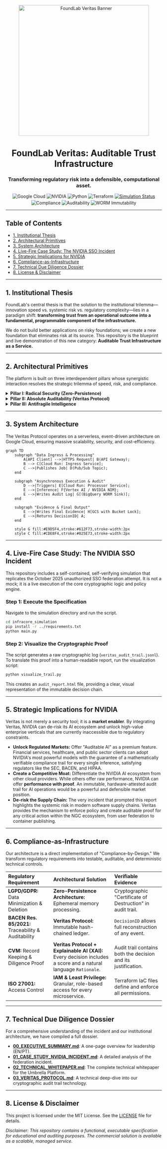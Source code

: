 <p align="center">
  <a href="https://ibb.co/KpNq85zS">
    <img src="https://i.ibb.co/67vPqyJL/Chat-GPT-Image-30-de-set-de-2025-19-30-55.png" alt="FoundLab Veritas Banner" width="420">
  </a>
</p>

<h1 align="center">FoundLab Veritas: Auditable Trust Infrastructure</h1>
<h3 align="center">Transforming regulatory risk into a defensible, computational asset.</h3>

<div align="center">
  <img src="https://img.shields.io/badge/Google%20Cloud-Powered-4285F4?style=for-the-badge&logo=googlecloud" alt="Google Cloud"/>
  <img src="https://img.shields.io/badge/NVIDIA-Accelerated-76B900?style=for-the-badge&logo=nvidia" alt="NVIDIA"/>
  <img src="https://img.shields.io/badge/Python-3.11+-3776AB?style=for-the-badge&logo=python" alt="Python"/>
  <img src="https://img.shields.io/badge/IaC-Terraform-7B42BC?style=for-the-badge&logo=terraform" alt="Terraform"/>
  <a href="https://github.com/FoundLab-org/veritas/actions/workflows/simulation_check.yml">
    <img src="https://github.com/FoundLab-org/veritas/actions/workflows/simulation_check.yml/badge.svg" alt="Simulation Status"/>
  </a>
</div>
<div align="center" style="margin-top: 4px;">
  <img src="https://img.shields.io/badge/Compliance-BACEN|CVM|LGPD-lightgrey?style=for-the-badge" alt="Compliance"/>
  <img src="https://img.shields.io/badge/Audit-Veritas%20Protocol-blueviolet?style=for-the-badge" alt="Auditability"/>
  <img src="https://img.shields.io/badge/Immutability-WORM-success?style=for-the-badge" alt="WORM Immutability"/>
</div>

---

## Table of Contents
- [1. Institutional Thesis](#1-institutional-thesis)
- [2. Architectural Primitives](#2-architectural-primitives)
- [3. System Architecture](#3-system-architecture)
- [4. Live-Fire Case Study: The NVIDIA SSO Incident](#4-live-fire-case-study-the-nvidia-sso-incident)
- [5. Strategic Implications for NVIDIA](#5-strategic-implications-for-nvidia)
- [6. Compliance-as-Infrastructure](#6-compliance-as-infrastructure)
- [7. Technical Due Diligence Dossier](#7-technical-due-diligence-dossier)
- [8. License & Disclaimer](#8-license--disclaimer)

---

## 1. Institutional Thesis

FoundLab's central thesis is that the solution to the institutional trilemma—innovation speed vs. systemic risk vs. regulatory complexity—lies in a paradigm shift: **transforming trust from an operational outcome into a fundamental, programmable component of the infrastructure.**

We do not build better applications on risky foundations; we create a new foundation that eliminates risk at its source. This repository is the blueprint and live demonstration of this new category: **Auditable Trust Infrastructure as a Service.**

---

## 2. Architectural Primitives

The platform is built on three interdependent pillars whose synergistic interaction resolves the strategic trilemma of speed, risk, and compliance.

<details>
<summary><strong>Pillar I: Radical Security (Zero-Persistence)</strong></summary>

> This pillar is the practical implementation of the Zero-Trust principle. By mandating that sensitive client data is **never stored on disk**, the "zero-persistence" paradigm fundamentally eradicates the most common and dangerous risk class: the breach of data at rest. All processing occurs exclusively in volatile memory within ephemeral containers. This is not just a policy; it is an architectural enforcement that provides a cryptographic "Certificate of Destruction" for every transaction, aligning with NIST SP 800-88 Rev. 1 standards and directly addressing the data minimization principles of GDPR and LGPD.

</details>

<details>
<summary><strong>Pillar II: Absolute Auditability (Veritas Protocol)</strong></summary>

> The Veritas Protocol shifts the audit paradigm from "trust us" to "mathematically verify." For each decision cycle, the system generates an immutable and tamper-proof audit trail, sealed by a cryptographic **hash chain** and associated with a unique **DecisionID**. This creates a verifiable digital chain-of-custody for every action. The ledger is stored in a WORM (Write-Once, Read-Many) sink, such as Google BigQuery, protected by strict IAM controls and VPC Service Perimeters to prevent data exfiltration. Any attempt to alter a previous record would invalidate the entire subsequent chain, making fraud computationally detectable.

</details>

<details>
<summary><strong>Pillar III: Antifragile Intelligence</strong></summary>

> The platform orchestrates multiple AI engines (e.g., Google Gemini, NVIDIA NIMs) to automate complex analysis. The architecture is designed to be **antifragile**:
> - **Multi-Engine Orchestration:** An Engine Abstraction Layer (EAL) dynamically routes tasks to the best AI model, preventing vendor lock-in and ensuring resilience.
> - **Audited Fallback:** If a primary engine fails, the EAL automatically triggers a secondary engine, and the entire failure/recovery event is immutably recorded by the Veritas Protocol, turning operational failures into auditable events.
> - **Explainable AI (XAI) & Flywheel:** Every AI-driven decision is accompanied by a human-readable `Rationale`. This output, combined with human feedback, feeds a closed-loop MLOps pipeline (the "IA Flywheel") that continuously retrains and improves the models, creating a compounding competitive advantage in accuracy and reliability.

</details>

---

## 3. System Architecture

The Veritas Protocol operates on a serverless, event-driven architecture on Google Cloud, ensuring massive scalability, security, and cost-efficiency.

```mermaid
graph TD
    subgraph "Data Ingress & Processing"
        A[API Client] -->|HTTPS Request| B(API Gateway);
        B --> C[Cloud Run: Ingress Service];
        C -->|Publishes Job| D(Pub/Sub Topic);
    end

    subgraph "Asynchronous Execution & Audit"
        D -->|Triggers| E[Cloud Run: Processor Service];
        E -->|Inference| F{Vertex AI / NVIDIA NIM};
        E -->|Writes Audit Log| G[(BigQuery WORM Sink)];
    end

    subgraph "Evidence & Final Output"
        E -->|Writes Final Evidence| H[GCS with Bucket Lock];
        E -->|Returns DecisionID| A;
    end

    style G fill:#E9D5F4,stroke:#612F73,stroke-width:2px
    style C fill:#CDE8F4,stroke:#025E73,stroke-width:2px
```

---

## 4. Live-Fire Case Study: The NVIDIA SSO Incident

This repository includes a self-contained, self-verifying simulation that replicates the October 2025 unauthorized SSO federation attempt. It is not a mock; it is a live execution of the core cryptographic logic and policy engine.

### Step 1: Execute the Specification

Navigate to the simulation directory and run the script.

```bash
cd infracore_simulation
pip install -r ../requirements.txt
python main.py
```

### Step 2: Visualize the Cryptographic Proof

The script generates a raw cryptographic log (`veritas_audit_trail.jsonl`). To translate this proof into a human-readable report, run the visualization script:

```bash
python visualize_trail.py
```
This creates an `audit_report.html` file, providing a clear, visual representation of the immutable decision chain.

---

## 5. Strategic Implications for NVIDIA

Veritas is not merely a security tool; it is a **market enabler**. By integrating Veritas, NVIDIA can de-risk its AI ecosystem and unlock high-value enterprise verticals that are currently inaccessible due to regulatory constraints.

- **Unlock Regulated Markets:** Offer "Auditable AI" as a premium feature. Financial services, healthcare, and public sector clients can adopt NVIDIA's most powerful models with the guarantee of a mathematically verifiable compliance trail for every single inference, satisfying regulators like the SEC, BACEN, and HIPAA.
- **Create a Competitive Moat:** Differentiate the NVIDIA AI ecosystem from other cloud providers. While others offer raw performance, NVIDIA can offer **performance with proof**. An immutable, hardware-attested audit trail for AI operations would be a powerful and defensible market position.
- **De-risk the Supply Chain:** The very incident that prompted this report highlights the systemic risk in modern software supply chains. Veritas provides the mechanism to enforce policy and create auditable proof for any critical action within the NGC ecosystem, from user federation to container publishing.

---

## 6. Compliance-as-Infrastructure

Our architecture is a direct implementation of "Compliance-by-Design." We transform regulatory requirements into testable, auditable, and deterministic technical controls.

| Regulatory Requirement | Architectural Solution | Verifiable Evidence |
| :--- | :--- | :--- |
| **LGPD/GDPR:** Data Minimization & Deletion | **Zero-Persistence Architecture:** Ephemeral memory processing. | Cryptographic "Certificate of Destruction" in audit trail. |
| **BACEN Res. 85/2021:** Traceability & Auditability | **Veritas Protocol:** Immutable hash-chained ledger. | `DecisionID` allows full reconstruction of any event. |
| **CVM:** Record Keeping & Diligence Proof | **Veritas Protocol + Explainable AI (XAI):** Every decision includes a score and a natural language `Rationale`. | Audit trail contains both the decision and its justification. |
| **ISO 27001:** Access Control | **IAM & Least Privilege:** Granular, role-based access for every microservice. | Terraform IaC files define and enforce all permissions. |

---

## 7. Technical Due Diligence Dossier

For a comprehensive understanding of the incident and our institutional architecture, we have compiled a full dossier.

- **[00_EXECUTIVE_SUMMARY.md](./briefing_room/00_EXECUTIVE_SUMMARY.md)**: A one-page overview for leadership (EN/PT).
- **[01_CASE_STUDY_NVIDIA_INCIDENT.md](./briefing_room/01_CASE_STUDY_NVIDIA_INCIDENT.md)**: A detailed analysis of the federation incident.
- **[02_TECHNICAL_WHITEPAPER.md](./briefing_room/02_TECHNICAL_WHITEPAPER.md)**: The complete technical whitepaper for the Umbrella Platform.
- **[03_VERITAS_PROTOCOL.md](./briefing_room/03_VERITAS_PROTOCOL.md)**: A technical deep-dive into our cryptographic audit trail technology.

---

## 8. License & Disclaimer

This project is licensed under the MIT License. See the [LICENSE](LICENSE) file for details.

*Disclaimer: This repository contains a functional, executable specification for educational and auditing purposes. The commercial solution is available as a scalable, managed service.*
